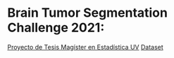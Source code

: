 # Brain Tumor Segmentation Challenge 2021:

[Proyecto de Tesis Magíster en Estadística UV](proyecto_tesis.pdf)
[Dataset](brats2021_dataloader.ipynb)
